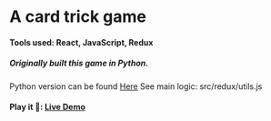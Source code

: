 # A card trick game
#### Tools used: React, JavaScript, Redux
##### Originally built this game in Python.
Python version can be found [Here](https://github.com/Azamat-Shogen/card_trick_python)
See main logic: src/redux/utils.js
#### Play it 🚀: [Live Demo](https://c-game-az.netlify.app/) 

